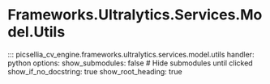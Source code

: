 # Frameworks.Ultralytics.Services.Model.Utils

::: picsellia_cv_engine.frameworks.ultralytics.services.model.utils
    handler: python
    options:
        show_submodules: false  # Hide submodules until clicked
        show_if_no_docstring: true
        show_root_heading: true
